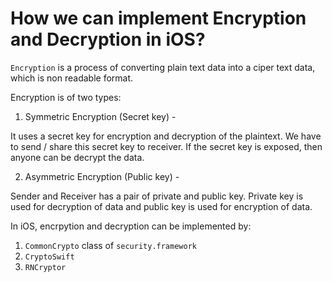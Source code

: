 # How we can implement Encryption and Decryption in iOS?

```Encryption``` is a process of converting plain text data into a ciper text data, which is non readable format.

Encryption is of two types:

1. Symmetric Encryption (Secret key) -

It uses a secret key for encryption and decryption of the plaintext. We have to send / share this secret key to receiver. If the secret key is exposed, then anyone can be decrypt the data.

2. Asymmetric Encryption (Public key) -

Sender and Receiver has a pair of private and public key. Private key is used for decryption of data and public key is used for encryption of data.

In iOS, encrpytion and decryption can be implemented by:

1. ```CommonCrypto``` class of ```security.framework```
2. ```CryptoSwift```
3. ```RNCryptor```
